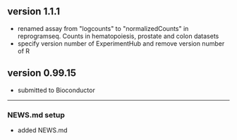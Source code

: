 ## version 1.1.1
- renamed assay from "logcounts" to "normalizedCounts" in reprogramseq. Counts in hematopoiesis, prostate and colon datasets
- specify version number of ExperimentHub and remove version number of R

## version 0.99.15
- submitted to Bioconductor
---

### NEWS.md setup

- added NEWS.md

